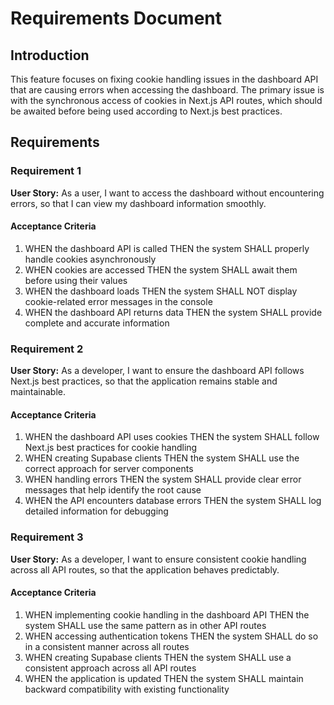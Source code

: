 # Requirements Document

## Introduction

This feature focuses on fixing cookie handling issues in the dashboard API that are causing errors when accessing the dashboard. The primary issue is with the synchronous access of cookies in Next.js API routes, which should be awaited before being used according to Next.js best practices.

## Requirements

### Requirement 1

**User Story:** As a user, I want to access the dashboard without encountering errors, so that I can view my dashboard information smoothly.

#### Acceptance Criteria

1. WHEN the dashboard API is called THEN the system SHALL properly handle cookies asynchronously
2. WHEN cookies are accessed THEN the system SHALL await them before using their values
3. WHEN the dashboard loads THEN the system SHALL NOT display cookie-related error messages in the console
4. WHEN the dashboard API returns data THEN the system SHALL provide complete and accurate information

### Requirement 2

**User Story:** As a developer, I want to ensure the dashboard API follows Next.js best practices, so that the application remains stable and maintainable.

#### Acceptance Criteria

1. WHEN the dashboard API uses cookies THEN the system SHALL follow Next.js best practices for cookie handling
2. WHEN creating Supabase clients THEN the system SHALL use the correct approach for server components
3. WHEN handling errors THEN the system SHALL provide clear error messages that help identify the root cause
4. WHEN the API encounters database errors THEN the system SHALL log detailed information for debugging

### Requirement 3

**User Story:** As a developer, I want to ensure consistent cookie handling across all API routes, so that the application behaves predictably.

#### Acceptance Criteria

1. WHEN implementing cookie handling in the dashboard API THEN the system SHALL use the same pattern as in other API routes
2. WHEN accessing authentication tokens THEN the system SHALL do so in a consistent manner across all routes
3. WHEN creating Supabase clients THEN the system SHALL use a consistent approach across all API routes
4. WHEN the application is updated THEN the system SHALL maintain backward compatibility with existing functionality